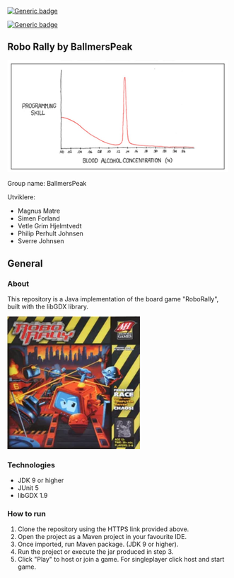 [![Generic badge](https://img.shields.io/travis/com/inf112-v21/BalmersPeak/development?label=development&style=flat-square
)](https://shields.io/)

[![Generic badge](https://img.shields.io/travis/com/inf112-v21/BalmersPeak/master?label=master&style=flat-square
)](https://shields.io/)

## Robo Rally by BallmersPeak

<img src="assets/images/logo.jpg"  width="500">

Group name: BallmersPeak 

Utviklere:

-   Magnus Matre
-   Simen Forland
-   Vetle Grim Hjelmtvedt
-   Philip Perhult Johnsen
-   Sverre Johnsen

## General

### About 

This repository is a Java implementation of the board game "RoboRally", built with the libGDX library. 

<img src="assets/images/roborally.png"  width="300">

### Technologies
-   JDK 9 or higher
-   JUnit 5
-   libGDX 1.9

### How to run

1.  Clone the repository using the HTTPS link provided above.
2.  Open the project as a Maven project in your favourite IDE.
3.  Once imported, run Maven package. (JDK 9 or higher).
4.  Run the project or execute the jar produced in step 3.
5.  Click "Play" to host or join a game. For singleplayer click host and start game.

